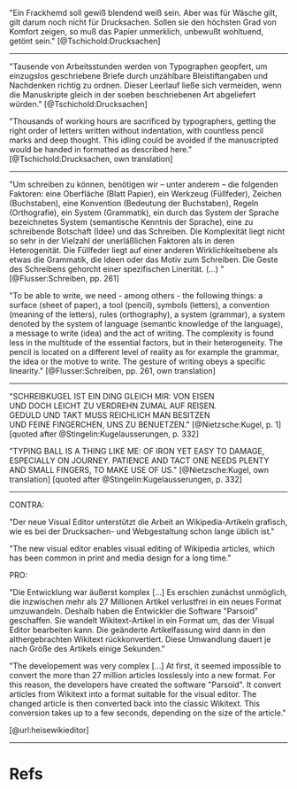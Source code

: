 "Ein Frackhemd soll gewiß blendend weiß sein. 
Aber was für Wäsche gilt, gilt darum noch nicht für Drucksachen.
Sollen sie den höchsten Grad von Komfort zeigen, so muß das Papier unmerklich, unbewußt wohltuend, getönt sein."
[@Tschichold:Drucksachen]

---

"Tausende von Arbeitsstunden werden von Typographen geopfert, 
um einzugslos geschriebene Briefe durch unzählbare Bleistiftangaben
und Nachdenken richtig zu ordnen.
Dieser Leerlauf ließe sich vermeiden, wenn die Manuskripte gleich
in der soeben beschriebenen Art abgeliefert würden."
[@Tschichold:Drucksachen]

"Thousands of working hours are sacrificed by typographers,
getting the right order of letters written without indentation,
with countless pencil marks and deep thought.
This idling could be avoided if the manuscripted would be
handed in formatted as described here."
[@Tschichold:Drucksachen, own translation]

---

"Um schreiben zu können, benötigen wir – unter anderem – die folgenden Faktoren: 
eine Oberfläche (Blatt Papier),
ein Werkzeug (Füllfeder),
Zeichen (Buchstaben),
eine Konvention (Bedeutung der Buchstaben),
Regeln (Orthografie),
ein System (Grammatik),
ein durch das System der Sprache bezeichnetes System (semantische Kenntnis der Sprache),
eine zu schreibende Botschaft (Idee)
und das Schreiben.
Die Komplexität liegt nicht so sehr in der Vielzahl der unerläßlichen Faktoren als in
deren Heterogenität.
Die Füllfeder liegt auf einer anderen Wirklichkeitsebene als etwas die Grammatik, die Ideen oder das Motiv zum Schreiben.
Die Geste des Schreibens gehorcht einer spezifischen Linerität. (…)
"
[@Flusser:Schreiben, pp. 261]

"To be able to write, we need - among others - the following things:
a surface (sheet of paper),
a tool (pencil),
symbols (letters),
a convention (meaning of the letters),
rules (orthography),
a system (grammar),
a system denoted by the system of language (semantic knowledge of the language),
a message to write (idea)
and the act of writing.
The complexity is found less in the multitude of the essential factors, but in their heterogeneity.
The pencil is located on a different level of reality as for example the grammar, the idea or the motive to write.
The gesture of writing obeys a specific linearity."
[@Flusser:Schreiben, pp. 261, own translation]

---

"SCHREIBKUGEL IST EIN DING GLEICH MIR: VON EISEN  
UND DOCH LEICHT ZU VERDREHN ZUMAL AUF REISEN.  
GEDULD UND TAKT MUSS REICHLICH MAN BESITZEN  
UND FEINE FINGERCHEN, UNS ZU BENUETZEN."
[@Nietzsche:Kugel, p. 1] [quoted after @Stingelin:Kugelausserungen, p. 332]

"TYPING BALL IS A THING LIKE ME: OF IRON
YET EASY TO DAMAGE, ESPECIALLY ON JOURNEY.
PATIENCE AND TACT ONE NEEDS PLENTY
AND SMALL FINGERS, TO MAKE USE OF US."
[@Nietzsche:Kugel, own translation] [quoted after @Stingelin:Kugelausserungen, p. 332]

---

CONTRA: 

"Der neue Visual Editor unterstützt die Arbeit an Wikipedia-Artikeln grafisch, wie es bei der Drucksachen- und Webgestaltung schon lange üblich ist."

"The new visual editor enables visual editing of Wikipedia articles, 
which has been common in print and media design for a long time."

PRO:

"Die Entwicklung war äußerst komplex […] Es erschien zunächst unmöglich, die inzwischen mehr als 27 Millionen Artikel verlustfrei in ein neues Format umzuwandeln. Deshalb haben die Entwickler die Software "Parsoid" geschaffen. Sie wandelt Wikitext-Artikel in ein Format um, das der Visual Editor bearbeiten kann. Die geänderte Artikelfassung wird dann in den althergebrachten Wikitext rückkonvertiert. Diese Umwandlung dauert je nach Größe des Artikels einige Sekunden."

"The developement was very complex […] At first, it seemed impossible to convert the more than 27 million articles losslessly into a new format. For this reason, the developers have created the software "Parsoid".
It convert articles from Wikitext into a format suitable for the visual editor.
The changed article is then converted back into the classic Wikitext. This conversion takes up to a few seconds, depending on the size of the article."

[@url:heisewikieditor]

---

# Refs